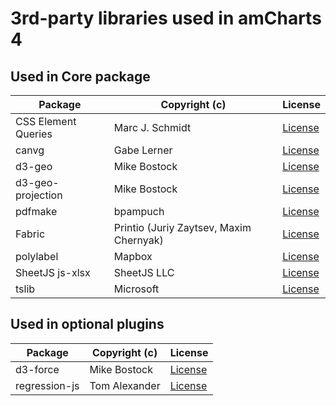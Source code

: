 # 3rd-party libraries used in amCharts 4

## Used in Core package

|Package|Copyright (c)|License|
|-------|-------------|-------|
|CSS Element Queries|Marc J. Schmidt|[License](https://github.com/marcj/css-element-queries/blob/master/LICENSE)|
|canvg|Gabe Lerner|[License](https://github.com/canvg/canvg/blob/master/LICENSE)|
|d3-geo|Mike Bostock|[License](https://github.com/d3/d3-geo/blob/master/LICENSE)|
|d3-geo-projection|Mike Bostock|[License](https://github.com/d3/d3-geo-projection/blob/master/LICENSE)|
|pdfmake|bpampuch|[License](https://github.com/bpampuch/pdfmake/blob/master/LICENSE)|
|Fabric|Printio (Juriy Zaytsev, Maxim Chernyak)|[License](https://github.com/fabricjs/fabric.js/blob/master/LICENSE)|
|polylabel|Mapbox|[License](https://github.com/mapbox/polylabel/blob/master/LICENSE)|
|SheetJS js-xlsx|SheetJS LLC|[License](https://github.com/SheetJS/js-xlsx/blob/master/LICENSE)|
|tslib|Microsoft|[License](https://github.com/microsoft/tslib/blob/master/LICENSE.txt)|


## Used in optional plugins

|Package|Copyright (c)|License|
|-------|-------------|-------|
|d3-force|Mike Bostock|[License](https://github.com/d3/d3-force/blob/master/LICENSE)|
|regression-js|Tom Alexander|[License](https://github.com/Tom-Alexander/regression-js/blob/master/LICENSE)|